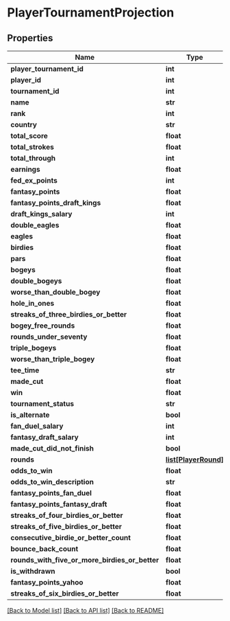 # PlayerTournamentProjection

## Properties
Name | Type | Description | Notes
------------ | ------------- | ------------- | -------------
**player_tournament_id** | **int** |  | [optional] 
**player_id** | **int** |  | [optional] 
**tournament_id** | **int** |  | [optional] 
**name** | **str** |  | [optional] 
**rank** | **int** |  | [optional] 
**country** | **str** |  | [optional] 
**total_score** | **float** |  | [optional] 
**total_strokes** | **float** |  | [optional] 
**total_through** | **int** |  | [optional] 
**earnings** | **float** |  | [optional] 
**fed_ex_points** | **int** |  | [optional] 
**fantasy_points** | **float** |  | [optional] 
**fantasy_points_draft_kings** | **float** |  | [optional] 
**draft_kings_salary** | **int** |  | [optional] 
**double_eagles** | **float** |  | [optional] 
**eagles** | **float** |  | [optional] 
**birdies** | **float** |  | [optional] 
**pars** | **float** |  | [optional] 
**bogeys** | **float** |  | [optional] 
**double_bogeys** | **float** |  | [optional] 
**worse_than_double_bogey** | **float** |  | [optional] 
**hole_in_ones** | **float** |  | [optional] 
**streaks_of_three_birdies_or_better** | **float** |  | [optional] 
**bogey_free_rounds** | **float** |  | [optional] 
**rounds_under_seventy** | **float** |  | [optional] 
**triple_bogeys** | **float** |  | [optional] 
**worse_than_triple_bogey** | **float** |  | [optional] 
**tee_time** | **str** |  | [optional] 
**made_cut** | **float** |  | [optional] 
**win** | **float** |  | [optional] 
**tournament_status** | **str** |  | [optional] 
**is_alternate** | **bool** |  | [optional] 
**fan_duel_salary** | **int** |  | [optional] 
**fantasy_draft_salary** | **int** |  | [optional] 
**made_cut_did_not_finish** | **bool** |  | [optional] 
**rounds** | [**list[PlayerRound]**](PlayerRound.md) |  | [optional] 
**odds_to_win** | **float** |  | [optional] 
**odds_to_win_description** | **str** |  | [optional] 
**fantasy_points_fan_duel** | **float** |  | [optional] 
**fantasy_points_fantasy_draft** | **float** |  | [optional] 
**streaks_of_four_birdies_or_better** | **float** |  | [optional] 
**streaks_of_five_birdies_or_better** | **float** |  | [optional] 
**consecutive_birdie_or_better_count** | **float** |  | [optional] 
**bounce_back_count** | **float** |  | [optional] 
**rounds_with_five_or_more_birdies_or_better** | **float** |  | [optional] 
**is_withdrawn** | **bool** |  | [optional] 
**fantasy_points_yahoo** | **float** |  | [optional] 
**streaks_of_six_birdies_or_better** | **float** |  | [optional] 

[[Back to Model list]](../README.md#documentation-for-models) [[Back to API list]](../README.md#documentation-for-api-endpoints) [[Back to README]](../README.md)


